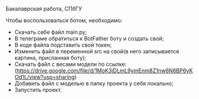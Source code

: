 Бакалаврская работа, СПбГУ

Чтобы воспользоваться ботом, необходимо:
* Скачать себе файл main.py;
* В телеграме обратиться к BotFather боту и создать свой;
* В коде файла подставить свой токен;
* Изменить файл в переменной src на свой(в него записывается картина, присланная боту);
* Скачать файл с весами модели по ссылке: (https://drive.google.com/file/d/1MoK3jDLmL9ymEnm8Z1nw6N6BP6yKOd1L/view?usp=sharing)
* Добавить файл с моделью в папку проекта у себя локально;
* Запустить проект.
